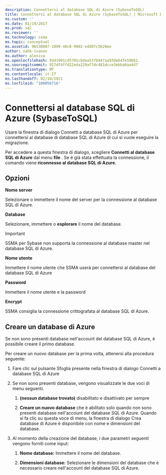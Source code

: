 ```yaml
---
description: Connettersi al database SQL di Azure (SybaseToSQL)
title: Connettersi al database SQL di Azure (SybaseToSQL) | Microsoft Docs
ms.custom: ''
ms.date: 01/19/2017
ms.prod: sql
ms.reviewer: ''
ms.technology: ssma
ms.topic: conceptual
ms.assetid: 96538007-1099-40c8-9902-edd07c5620ee
author: nahk-ivanov
ms.author: alexiva
ms.openlocfilehash: 93d1901cd5701cbdea537b947aa93de64fe59661
ms.sourcegitcommit: 917df4ffd22e4a229af7dc481dcce3ebba0aa4d7
ms.translationtype: MT
ms.contentlocale: it-IT
ms.lasthandoff: 02/10/2021
ms.locfileid: "100056716"
---
```

# <a name="connect-to-azure-sql-database--sybasetosql"></a>Connettersi al database SQL di Azure (SybaseToSQL)
Usare la finestra di dialogo Connetti a database SQL di Azure per connettersi al database di database SQL di Azure di cui si vuole eseguire la migrazione.  
  
Per accedere a questa finestra di dialogo, scegliere **Connetti al database SQL di Azure** dal menu **file** . Se è già stata effettuata la connessione, il comando viene **riconnesso al database SQL di Azure.**  
  
## <a name="options"></a>Opzioni  
**Nome server**  
  
Selezionare o immettere il nome del server per la connessione al database SQL di Azure.  
  
**Database**  
  
Selezionare, immettere o **esplorare** il nome del database.  
  
> [!IMPORTANT]  
> SSMA per Sybase non supporta la connessione al database master nel database SQL di Azure.  
  
**Nome utente**  
  
Immettere il nome utente che SSMA userà per connettersi al database del database SQL di Azure  
  
**Password**  
  
Immettere il nome utente e la password  
  
**Encrypt**  
  
SSMA consiglia la connessione crittografata al database SQL di Azure.  
  
## <a name="create-azure-database"></a>Creare un database di Azure  
Se non sono presenti database nell'account del database SQL di Azure, è possibile creare il primo database.  
  
Per creare un nuovo database per la prima volta, attenersi alla procedura seguente:  
  
1.  Fare clic sul pulsante Sfoglia presente nella finestra di dialogo Connetti a database SQL di Azure  
  
2.  Se non sono presenti database, vengono visualizzate le due voci di menu seguenti.  
  
    1.  **(nessun database trovato)** disabilitato e disattivato per sempre  
  
    2.  **Creare un nuovo database** che è abilitato solo quando non sono presenti database nell'account del database SQL di Azure. Quando si fa clic su questa voce di menu, la finestra di dialogo Crea database di Azure è disponibile con nome e dimensioni del database.  
  
3.  Al momento della creazione del database, i due parametri seguenti vengono forniti come input:  
  
    1.  **Nome database:** Immettere il nome del database.  
  
    2.  **Dimensioni database:** Selezionare le dimensioni del database che è necessario creare nell'account del database SQL di Azure.  
  
